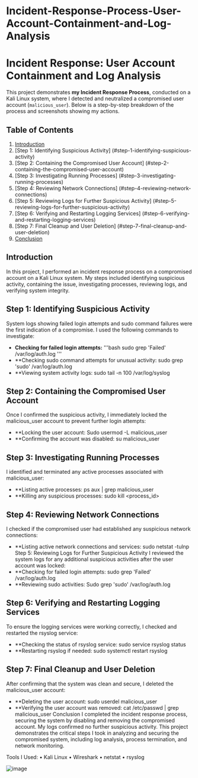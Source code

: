# Incident-Response-Process-User-Account-Containment-and-Log-Analysis

# Incident Response: User Account Containment and Log Analysis

This project demonstrates **my Incident Response Process**, conducted on a Kali Linux system, where I detected and neutralized a compromised user account (`malicious_user`). Below is a step-by-step breakdown of the process and screenshots showing my actions.

## Table of Contents
1. [Introduction](#introduction)
2. [Step 1: Identifying Suspicious Activity] (#step-1-identifying-suspicious-activity)
3. [Step 2: Containing the Compromised User Account] (#step-2-containing-the-compromised-user-account)
4. [Step 3: Investigating Running Processes] (#step-3-investigating-running-processes)
5. [Step 4: Reviewing Network Connections] (#step-4-reviewing-network-connections)
6. [Step 5: Reviewing Logs for Further Suspicious Activity] (#step-5-reviewing-logs-for-further-suspicious-activity)
7. [Step 6: Verifying and Restarting Logging Services] (#step-6-verifying-and-restarting-logging-services)
8. [Step 7: Final Cleanup and User Deletion] (#step-7-final-cleanup-and-user-deletion)
9. [Conclusion](#conclusion)
## Introduction
In this project, I performed an incident response process on a compromised account on a Kali Linux system. My steps included identifying suspicious activity, containing the issue, investigating processes, reviewing logs, and verifying system integrity.

## Step 1: Identifying Suspicious Activity
System logs showing failed login attempts and sudo command failures were the first indication of a compromise. I used the following commands to investigate:
- **Checking for failed login attempts:**
'''bash
sudo grep 'Failed' /var/log/auth.log
'''
-	**Checking sudo command attempts for unusual activity:
sudo grep 'sudo' /var/log/auth.log
-	**Viewing system activity logs:
sudo tail -n 100 /var/log/syslog
## Step 2: Containing the Compromised User Account
Once I confirmed the suspicious activity, I immediately locked the malicious_user account to prevent further login attempts:
-	**Locking the user account:
Sudo usermod -L malicious_user
-	**Confirming the account was disabled:
su malicious_user
## Step 3: Investigating Running Processes
I identified and terminated any active processes associated with malicious_user:
-	**Listing active processes:
ps aux | grep malicious_user
-	**Killing any suspicious processes:
sudo kill <process_id>
## Step 4: Reviewing Network Connections
I checked if the compromised user had established any suspicious network connections:
-	**Listing active network connections and services:
sudo netstat -tulnp
Step 5: Reviewing Logs for Further Suspicious Activity
I reviewed the system logs for any additional suspicious activities after the user account was locked:
-	**Checking for failed login attempts:
sudo grep 'Failed' /var/log/auth.log
-	**Reviewing sudo activities:
Sudo grep 'sudo' /var/log/auth.log
## Step 6: Verifying and Restarting Logging Services
To ensure the logging services were working correctly, I checked and restarted the rsyslog service:
-	**Checking the status of rsyslog service:
sudo service rsyslog status
-	**Restarting rsyslog if needed:
sudo systemctl restart rsyslog
## Step 7: Final Cleanup and User Deletion
After confirming that the system was clean and secure, I deleted the malicious_user account:
-	**Deleting the user account:
sudo userdel malicious_user
-	**Verifying the user account was removed:
cat /etc/passwd | grep malicious_user
Conclusion
I completed the incident response process, securing the system by disabling and removing the compromised account. My logs confirmed no further suspicious activity. This project demonstrates the critical steps I took in analyzing and securing the compromised system, including log analysis, process termination, and network monitoring.
 
Tools I Used:
•	Kali Linux
•	Wireshark
•	netstat
•	rsyslog

![image](https://github.com/user-attachments/assets/41669b64-0e39-4c24-8109-bedcf5911826)
